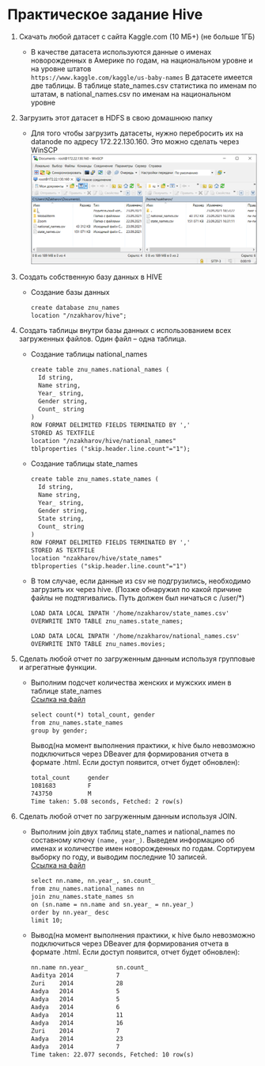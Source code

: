 # Практическое задание Hive

1. Скачать любой датасет с сайта Kaggle.com (10 МБ+) (не больше 1ГБ)

    * В качестве датасета используются данные о именах новорожденных в Америке по годам, на национальном уровне и на уровне штатов  
    `https://www.kaggle.com/kaggle/us-baby-names`
    В датасете имеется две таблицы. В таблице state_names.csv статистика по именам по штатам, в national_names.csv по именам на национальном уровне
1. Загрузить этот датасет в HDFS в свою домашнюю папку

    * Для того чтобы загрузить датасеты, нужно перебросить их на datanode по адресу 172.22.130.160. Это можно сделать через WinSCP  
      ![WinSCP](img/WinSCP.PNG)

1. Создать собственную базу данных в HIVE

    * Создание базы данных  
      ```
      create database znu_names
      location "/nzakharov/hive";
      ```

1. Создать таблицы внутри базы данных с использованием всех загруженных файлов. Один файл – одна таблица.

    * Создание таблицы national_names  
      ```
      create table znu_names.national_names (
        Id string,
        Name string,
        Year_ string,
        Gender string,
        Count_ string
      )
      ROW FORMAT DELIMITED FIELDS TERMINATED BY ','
      STORED AS TEXTFILE
      location "/nzakharov/hive/national_names"
      tblproperties ("skip.header.line.count"="1");
      ```

    * Создание таблицы state_names  
      ```
      create table znu_names.state_names (
        Id string,
        Name string,
        Year_ string,
        Gender string,
        State string,
        Count_ string
      )
      ROW FORMAT DELIMITED FIELDS TERMINATED BY ','
      STORED AS TEXTFILE
      location "nzakharov/hive/state_names"
      tblproperties ("skip.header.line.count"="1")
      ```

    * В том случае, если данные из csv не подгрузились, необходимо загрузить их через hive. (Позже обнаружил по какой причине файлы не подтягивались. Путь должен был ничаться с /user/*)  
      ```
      LOAD DATA LOCAL INPATH '/home/nzakharov/state_names.csv' OVERWRITE INTO TABLE znu_names.state_names;
      ```
      ```
      LOAD DATA LOCAL INPATH '/home/nzakharov/national_names.csv' OVERWRITE INTO TABLE znu_names.movies;
      ```

1. Сделать любой отчет по загруженным данным используя групповые и агрегатные функции.

    * Выполним подсчет количества женских и мужских имен в таблице state_names  
    [Ссылка на файл](https://github.com/techhadera/dwh-reboot/blob/master/hadoop/src/1.sql)  
      ```
      select count(*) total_count, gender
      from znu_names.state_names
      group by gender;
      ```
      Вывод(на момент выполнения практики, к hive было невозможно подключиться через DBeaver для формирования отчета в формате .html. Если доступ появится, отчет будет обновлен):  
      ```
      total_count     gender
      1081683         F
      743750          M
      Time taken: 5.08 seconds, Fetched: 2 row(s)
      ```

1. Сделать любой отчет по загруженным данным используя JOIN.

    * Выполним join двух таблиц state_names и national_names по составному ключу `(name, year_)`. Выведем информацию об именах и количестве имен новорожденных по годам. Сортируем выборку по году, и выводим последние 10 записей.  
    [Ссылка на файл](https://github.com/techhadera/dwh-reboot/blob/master/hadoop/src/2.sql)  
      ```
      select nn.name, nn.year_, sn.count_
      from znu_names.national_names nn
      join znu_names.state_names sn
      on (sn.name = nn.name and sn.year_ = nn.year_)
      order by nn.year_ desc
      limit 10;
      ```
    * Вывод(на момент выполнения практики, к hive было невозможно подключиться через DBeaver для формирования отчета в формате .html. Если доступ появится, отчет будет обновлен):
      ```
      nn.name nn.year_        sn.count_
      Aaditya 2014            7
      Zuri    2014            28
      Aadya   2014            5
      Aadya   2014            5
      Aadya   2014            6
      Aadya   2014            11
      Aadya   2014            16
      Zuri    2014            7
      Aadya   2014            23
      Aadya   2014            7
      Time taken: 22.077 seconds, Fetched: 10 row(s)
      ```